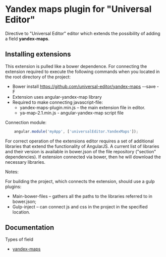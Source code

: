 # Yandex maps plugin for "Universal Editor"

Directive to "Universal Editor" editor which extends the possibility of adding a field **yandex-maps**.

## Installing extensions

This extension is pulled like a bower dependence. For connecting the extension required to execute
the following commands when you located in the root directory of the project:


* Bower install https://github.com/universal-editor/yandex-maps --save -F
* Extension uses angular-yandex-map library
* Required to make connecting javascript-file:
  * yandex-maps-plugin.min.js – the main extension file in editor.
  * ya-map-2.1.min.js - angular-yandex-map script file

Connection module:

```javascript
    angular.module('myApp', ['universalEditor.YandexMaps']);
```

For correct operation of the extensions editor requires a set of additional libraries that extend the functionality of AngularJS.
A current list of libraries and their version is available in bower.json of the file repository ("section" dependencies). If
extension connected via bower, then he will download the necessary libraries.

Notes:

For building the project, which connects the extension, should use a gulp plugins:
* Main-bower-files – gathers all the paths to the libraries referred to in bower.json;
* Gulp-inject – can connect js and css in the project in the specified location.

## Documentation

Types of field

* [yandex-maps](docs/en/README.md)
